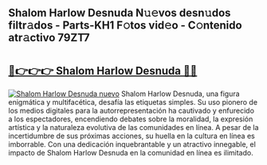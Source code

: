 ## Shalom Harlow Desnuda N𝚞𝚎vos desn𝚞dos filtr𝚊dos - Parts-KH1 F𝚘tos vid𝚎o - C𝚘ntenido atr𝚊ctivo 79ZT7

# <h2><a href="http://mb2pqna.tromn.icu/?c=Shalom+Harlow+Desnuda">🔗👉👉👉 Shalom Harlow Desnuda 🔗🔗</a></h2>

[![Shalom Harlow Desnuda nuevo](https://i.imgur.com/pEAQMta.gif)](http://mb2pqna.tromn.icu/?c=Shalom+Harlow+Desnuda)
Shalom Harlow Desnuda, una figura enigmática y multifacética, desafía las etiquetas simples. Su uso pionero de los medios digitales para la autorrepresentación ha cautivado y enfurecido a los espectadores, encendiendo debates sobre la moralidad, la expresión artística y la naturaleza evolutiva de las comunidades en línea. A pesar de la incertidumbre de sus próximas acciones, su huella en la cultura en línea es imborrable. Con una dedicación inquebrantable y un atractivo innegable, el impacto de Shalom Harlow Desnuda en la comunidad en línea es ilimitado.
